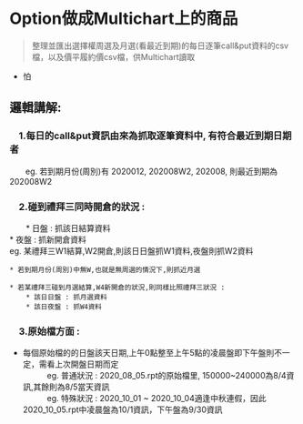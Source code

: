 # Option做成Multichart上的商品
>整理並匯出選擇權周選及月選(看最近到期)的每日逐筆call&amp;put資料的csv檔，以及價平履約價csv檔，供Multichart讀取  

* 怕
  
## 邏輯講解:

### 　1.每日的call&put資訊由來為抓取逐筆資料中, 有符合最近到期日期者  
　　eg. 若到期月份(周別)有 2020012, 202008W2, 202008, 則最近到期為202008W2  


### 　2.碰到禮拜三同時開倉的狀況 :   
```    ```* 日盤 : 抓該日結算資料  
    * 夜盤 : 抓新開倉資料  
        eg. 某禮拜三W1結算,W2開倉,則該日日盤抓W1資料,夜盤則抓W2資料  
  
    * 若到期月份(周別)中無W,也就是無周選的情況下,則抓近月選  
  
    * 若某禮拜三碰到月選結算,W4新開倉的狀況,則同樣比照禮拜三狀況 :  
        * 該日日盤 : 抓月選資料  
        * 該日夜盤 : 抓W4資料  


### 　3.原始檔方面 :  
  * 每個原始檔的的日盤該天日期,上午0點整至上午5點的凌晨盤即下午盤則不一定，需看上次開盤日期而定  
　　　eg. 普通狀況 : 2020_08_05.rpt的原始檔里, 150000~240000為8/4資訊,其餘則為8/5當天資訊  
　　　eg. 特殊狀況 : 2020_10_01 ~ 2020_10_04適逢中秋連假，因此2020_10_05.rpt中凌晨盤為10/1資訊，下午盤為9/30資訊  

